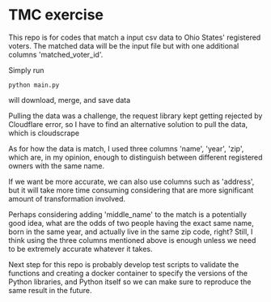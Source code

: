 # TMC exercise

This repo is for codes that match a input csv data to Ohio States' registered voters.
The matched data will be the input file but with one additional columns 'matched_voter_id'.

Simply run
```
python main.py
```
will download, merge, and save data

Pulling the data was a challenge, the request library kept getting rejected by Cloudflare error, so I have to find an alternative solution to pull the data, which is cloudscrape

As for how the data is match, I used three columns 'name', 'year', 'zip', which are, in my opinion, enough to distinguish between different registered owners with the same name.

If we want be more accurate, we can also use columns such as 'address', but it will take more time consuming considering that are more significant amount of transformation involved.

Perhaps considering adding 'middle_name' to the match is a potentially good idea, what are the odds of two people having the exact same name, born in the same year, and actually live in the same zip code, right? Still, I think using the three columns mentioned above is enough unless we need to be extremely accurate whatever it takes.

Next step for this repo is probably develop test scripts to validate the functions and creating a docker container to specify the versions of the Python libraries, and Python itself so we can make sure to reproduce the same result in the future.

